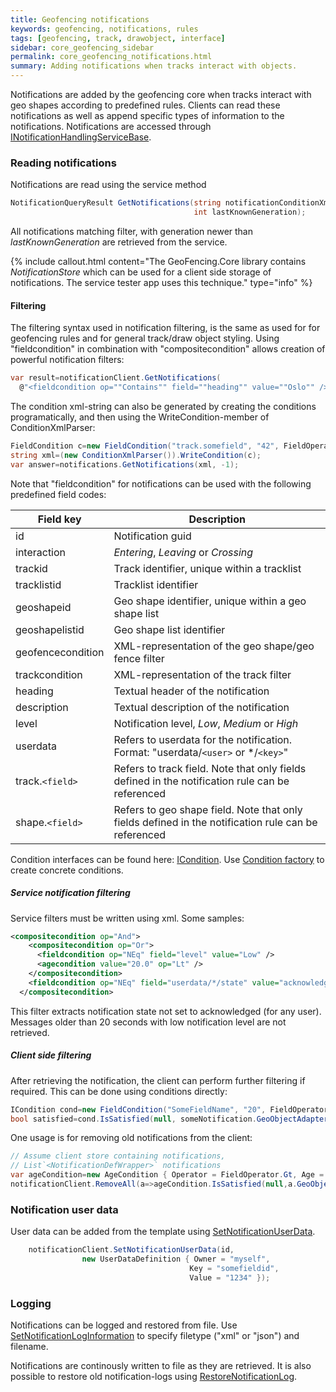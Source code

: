 ```yaml
---
title: Geofencing notifications
keywords: geofencing, notifications, rules
tags: [geofencing, track, drawobject, interface]
sidebar: core_geofencing_sidebar
permalink: core_geofencing_notifications.html
summary: Adding notifications when tracks interact with objects.
---
```


Notifications are added by the geofencing core when tracks interact with geo shapes according to predefined rules. Clients can read these notifications as well as append specific types of information to the notifications. Notifications are accessed through [INotificationHandlingServiceBase](http://support.teleplanglobe.com/MariaGDKDoc/html/754E0C07.htm).

### Reading notifications

Notifications are read using the service method

```csharp
NotificationQueryResult GetNotifications(string notificationConditionXml, 
                                         int lastKnownGeneration);
```
All notifications matching filter, with generation newer than *lastKnownGeneration* are retrieved from the service.

{% include callout.html content="The GeoFencing.Core library contains *NotificationStore* which can be used for a client side storage of notifications. The service tester app uses this technique." type="info" %}

#### Filtering

The filtering syntax used in notification filtering, is the same as used for for geofencing rules and for general track/draw object styling. Using "fieldcondition" in combination with "compositecondition" allows creation of powerful notification filters:

```csharp
var result=notificationClient.GetNotifications(
  @"<fieldcondition op=""Contains"" field=""heading"" value=""Oslo"" />", -1);
```
The condition xml-string can also be generated by creating the conditions programatically, and then using the WriteCondition-member of ConditionXmlParser:

```csharp
FieldCondition c=new FieldCondition("track.somefield", "42", FieldOperator.Contains);
string xml=(new ConditionXmlParser()).WriteCondition(c);
var answer=notifications.GetNotifications(xml, -1);
```


Note that "fieldcondition" for notifications can be used with the following predefined field codes:

 | Field key         | Description                                                                                         | 
 | ---------         | -----------                                                                                         | 
 | id                | Notification guid                                                                                   | 
 | interaction       | *Entering*, *Leaving* or *Crossing*                                                           | 
 | trackid           | Track identifier, unique within a tracklist                                                         | 
 | tracklistid       | Tracklist identifier                                                                                | 
 | geoshapeid        | Geo shape identifier, unique within a geo shape list                                                | 
 | geoshapelistid    | Geo shape list identifier                                                                           | 
 | geofencecondition | XML-representation of the geo shape/geo fence filter                                                | 
 | trackcondition    | XML-representation of the track filter                                                              | 
 | heading           | Textual header of the notification                                                                  | 
 | description       | Textual description of the notification                                                             | 
 | level             | Notification level, *Low*, *Medium* or *High*                                                 | 
 | userdata          | Refers to userdata for the notification. Format: "userdata/`<user>` or */`<key>`"                       | 
 | track.`<field>`     | Refers to track field. Note that only fields defined in the notification rule can be referenced     | 
 | shape.`<field>`     | Refers to geo shape field. Note that only fields defined in the notification rule can be referenced | 


Condition interfaces can be found here: [ICondition](http://support.teleplanglobe.com/MariaGDKDoc/html/904AEA38.htm). Use [Condition factory](http://support.teleplanglobe.com/MariaGDKDoc/html/96C64B09.htm) to create concrete conditions.

##### Service notification filtering

Service filters must be written using xml. Some samples:

```xml
<compositecondition op="And">
    <compositecondition op="Or">
      <fieldcondition op="NEq" field="level" value="Low" />
      <agecondition value="20.0" op="Lt" />
    </compositecondition>
    <fieldcondition op="NEq" field="userdata/*/state" value="acknowledged" />
  </compositecondition>
```

This filter extracts notification state not set to acknowledged (for any user). Messages older than 20 seconds with low notification level are not retrieved.

##### Client side filtering

After retrieving the notification, the client can perform further filtering if required. This can be done using conditions directly:

```csharp
ICondition cond=new FieldCondition("SomeFieldName", "20", FieldOperator.Lt);
bool satisfied=cond.IsSatisfied(null, someNotification.GeoObjectAdapter);
```

One usage is for removing old notifications from the client:

```csharp
// Assume client store containing notifications,
// List`<NotificationDefWrapper>` notifications
var ageCondition=new AgeCondition { Operator = FieldOperator.Gt, Age = 60 }
notificationClient.RemoveAll(a=>ageCondition.IsSatisfied(null,a.GeoObjectAdapter);
```

### Notification user data

User data can be added from the template using [SetNotificationUserData](http://support.teleplanglobe.com/MariaGDKDoc/html/6BEFFB42.htm).

```csharp
	notificationClient.SetNotificationUserData(id,
                new UserDataDefinition { Owner = "myself", 
                                        Key = "somefieldid", 
                                        Value = "1234" });
```

### Logging

Notifications can be logged and restored from file. Use [SetNotificationLogInformation](http://support.teleplanglobe.com/MariaGDKDoc/html/729AAA13.htm) to specify filetype ("xml" or "json") and filename.

Notifications are continously written to file as they are retrieved. It is also possible to restore old notification-logs using [RestoreNotificationLog](http://support.teleplanglobe.com/MariaGDKDoc/html/AEFDD602.htm).





